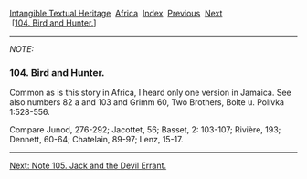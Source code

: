 [Intangible Textual Heritage](../../index)  [Africa](../index) 
[Index](index)  [Previous](jas103n)  [Next](jas105n)   
 \[[104. Bird and Hunter.](jas104)\]

------------------------------------------------------------------------

*NOTE:* 

### 104. Bird and Hunter.

Common as is this story in Africa, I heard only one version in Jamaica.
See also numbers 82 a and 103 and Grimm 60, Two Brothers, Bolte u.
Polívka 1:528-556.

Compare Junod, 276-292; Jacottet, 56; Basset, 2: 103-107; Rivière, 193;
Dennett, 60-64; Chatelain, 89-97; Lenz, 15-17.

------------------------------------------------------------------------

[Next: Note 105. Jack and the Devil Errant.](jas105n)

